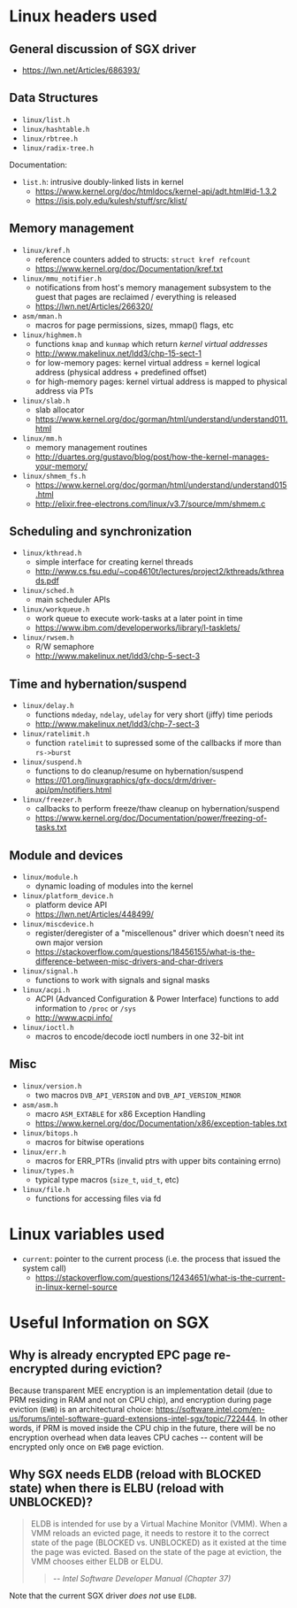 # Linux headers used

## General discussion of SGX driver

- https://lwn.net/Articles/686393/

## Data Structures

* `linux/list.h`
* `linux/hashtable.h`
* `linux/rbtree.h`
* `linux/radix-tree.h`

Documentation:
* `list.h`: intrusive doubly-linked lists in kernel
  - https://www.kernel.org/doc/htmldocs/kernel-api/adt.html#id-1.3.2
  - https://isis.poly.edu/kulesh/stuff/src/klist/

## Memory management

* `linux/kref.h`
  - reference counters added to structs: `struct kref refcount`
  - https://www.kernel.org/doc/Documentation/kref.txt
* `linux/mmu_notifier.h`
  - notifications from host's memory management subsystem to the guest that pages are reclaimed / everything is released
  - https://lwn.net/Articles/266320/
* `asm/mman.h`
  - macros for page permissions, sizes, mmap() flags, etc
* `linux/highmem.h`
  - functions `kmap` and `kunmap` which return *kernel virtual addresses*
  - http://www.makelinux.net/ldd3/chp-15-sect-1
  - for low-memory pages: kernel virtual address = kernel logical address (physical address + predefined offset)
  - for high-memory pages: kernel virtual address is mapped to physical address via PTs
* `linux/slab.h`
  - slab allocator
  - https://www.kernel.org/doc/gorman/html/understand/understand011.html
* `linux/mm.h`
  - memory management routines
  - http://duartes.org/gustavo/blog/post/how-the-kernel-manages-your-memory/
* `linux/shmem_fs.h`
  - https://www.kernel.org/doc/gorman/html/understand/understand015.html
  - http://elixir.free-electrons.com/linux/v3.7/source/mm/shmem.c

## Scheduling and synchronization

* `linux/kthread.h` 
  - simple interface for creating kernel threads
  - http://www.cs.fsu.edu/~cop4610t/lectures/project2/kthreads/kthreads.pdf
* `linux/sched.h`
  - main scheduler APIs
* `linux/workqueue.h`
  - work queue to execute work-tasks at a later point in time
  - https://www.ibm.com/developerworks/library/l-tasklets/
* `linux/rwsem.h` 
  - R/W semaphore
  - http://www.makelinux.net/ldd3/chp-5-sect-3

## Time and hybernation/suspend

* `linux/delay.h`
  - functions `mdeday`, `ndelay`, `udelay` for very short (jiffy) time periods
  - http://www.makelinux.net/ldd3/chp-7-sect-3
* `linux/ratelimit.h`
  - function `ratelimit` to supressed some of the callbacks if more than `rs->burst`
* `linux/suspend.h`
  - functions to do cleanup/resume on hybernation/suspend
  - https://01.org/linuxgraphics/gfx-docs/drm/driver-api/pm/notifiers.html
* `linux/freezer.h`
  - callbacks to perform freeze/thaw cleanup on hybernation/suspend
  - https://www.kernel.org/doc/Documentation/power/freezing-of-tasks.txt

## Module and devices

* `linux/module.h`
  - dynamic loading of modules into the kernel
* `linux/platform_device.h`
  - platform device API
  - https://lwn.net/Articles/448499/
* `linux/miscdevice.h`
  - register/deregister of a "miscellenous" driver which doesn't need its own major version
  - https://stackoverflow.com/questions/18456155/what-is-the-difference-between-misc-drivers-and-char-drivers
* `linux/signal.h`
  - functions to work with signals and signal masks
* `linux/acpi.h`
  - ACPI (Advanced Configuration & Power Interface) functions to add information to `/proc` or `/sys`
  - http://www.acpi.info/
* `linux/ioctl.h`
  - macros to encode/decode ioctl numbers in one 32-bit int

## Misc

* `linux/version.h`
  - two macros `DVB_API_VERSION` and `DVB_API_VERSION_MINOR`
* `asm/asm.h`
  - macro `ASM_EXTABLE` for x86 Exception Handling
  - https://www.kernel.org/doc/Documentation/x86/exception-tables.txt
* `linux/bitops.h`
  - macros for bitwise operations
* `linux/err.h`
  - macros for ERR_PTRs (invalid ptrs with upper bits containing errno)
* `linux/types.h`
  - typical type macros (`size_t`, `uid_t`, etc)
* `linux/file.h`
  - functions for accessing files via fd


# Linux variables used

* `current`: pointer to the current process (i.e. the process that issued the system call)
  - https://stackoverflow.com/questions/12434651/what-is-the-current-in-linux-kernel-source


# Useful Information on SGX

## Why is already encrypted EPC page re-encrypted during eviction?

Because transparent MEE encryption is an implementation detail (due to PRM residing in RAM and not on CPU chip), and encryption during page eviction (`EWB`) is an architectural choice: <https://software.intel.com/en-us/forums/intel-software-guard-extensions-intel-sgx/topic/722444>. In other words, if PRM is moved inside the CPU chip in the future, there will be no encryption overhead when data leaves CPU caches -- content will be encrypted only once on `EWB` page eviction.

## Why SGX needs ELDB (reload with BLOCKED state) when there is ELBU (reload with UNBLOCKED)?

> ELDB is intended for use by a Virtual Machine Monitor (VMM). When a VMM reloads an evicted page, it needs to restore it to the correct state of the page (BLOCKED vs. UNBLOCKED) as it existed at the time the page was evicted. Based on the state of the page at eviction, the VMM chooses either ELDB or ELDU.
> 
>> -- <cite> Intel Software Developer Manual (Chapter 37) </cite>

Note that the current SGX driver *does not* use `ELDB`.
